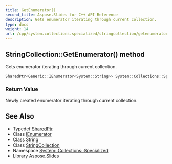 ```yaml
---
title: GetEnumerator()
second_title: Aspose.Slides for C++ API Reference
description: Gets enumerator iterating through current collection.
type: docs
weight: 14
url: /cpp/system.collections.specialized/stringcollection/getenumerator/
---
```

## StringCollection::GetEnumerator() method


Gets enumerator iterating through current collection.

```cpp
SharedPtr<Generic::IEnumerator<System::String>> System::Collections::Specialized::StringCollection::GetEnumerator() override
```


### Return Value

Newly created enumerator iterating through current collection.

## See Also

* Typedef [SharedPtr](../../system/sharedptr/)
* Class [IEnumerator](../../system.collections.generic/ienumerator/)
* Class [String](../../system/string/)
* Class [StringCollection](./)
* Namespace [System::Collections::Specialized](../)
* Library [Aspose.Slides](../../)